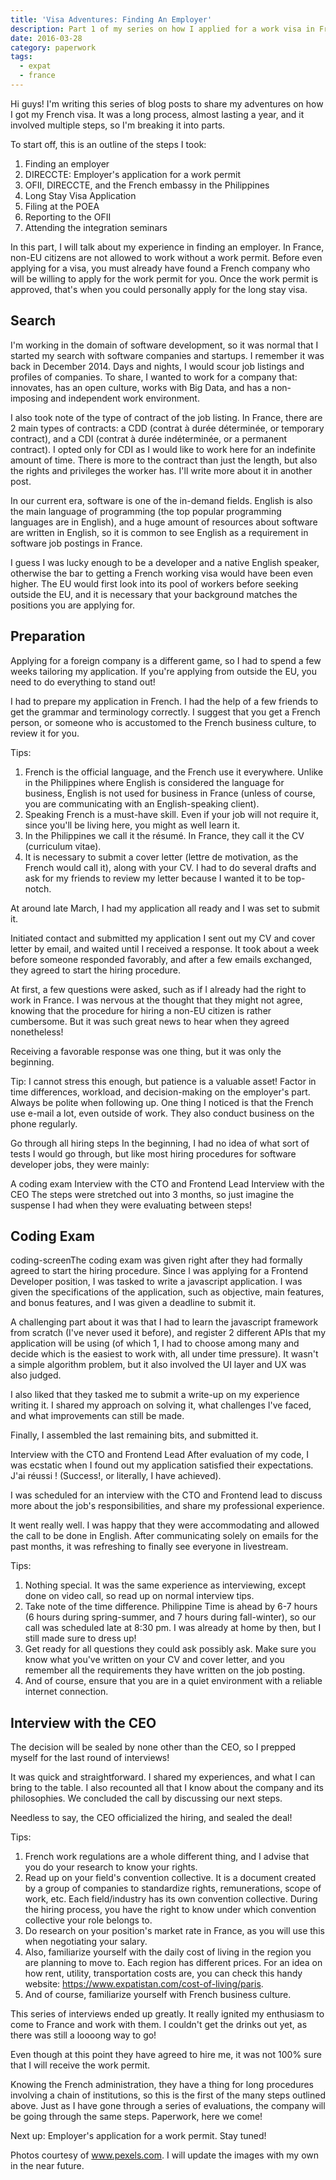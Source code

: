 ```yaml
---
title: 'Visa Adventures: Finding An Employer'
description: Part 1 of my series on how I applied for a work visa in France.
date: 2016-03-28
category: paperwork
tags:
  - expat
  - france
---
```


Hi guys! I'm writing this series of blog posts to share my adventures on how I got my French visa. It was a long process, almost lasting a year, and it involved multiple steps, so I'm breaking it into parts.

To start off, this is an outline of the steps I took:
1. Finding an employer
2. DIRECCTE: Employer's application for a work permit
3. OFII, DIRECCTE, and the French embassy in the Philippines
4. Long Stay Visa Application
5. Filing at the POEA
6. Reporting to the OFII
7. Attending the integration seminars

In this part, I will talk about my experience in finding an employer. In France, non-EU citizens are not allowed to work without a work permit. Before even applying for a visa, you must already have found a French company who will be willing to apply for the work permit for you. Once the work permit is approved, that's when you could personally apply for the long stay visa.

## Search
I'm working in the domain of software development, so it was normal that I started my search with software companies and startups. I remember it was back in December 2014. Days and nights, I would scour job listings and profiles of companies. To share, I wanted to work for a company that: innovates, has an open culture, works with Big Data, and has a non-imposing and independent work environment.

I also took note of the type of contract of the job listing. In France, there are 2 main types of contracts: a CDD (contrat à durée déterminée, or temporary contract), and a CDI (contrat à durée indéterminée, or a permanent contract). I opted only for CDI as I would like to work here for an indefinite amount of time. There is more to the contract than just the length, but also the rights and privileges the worker has. I'll write more about it in another post.

In our current era, software is one of the in-demand fields. English is also the main language of programming (the top popular programming languages are in English), and a huge amount of resources about software are written in English, so it is common to see English as a requirement in software job postings in France.

I guess I was lucky enough to be a developer and a native English speaker, otherwise the bar to getting a French working visa would have been even higher. The EU would first look into its pool of workers before seeking outside the EU, and it is necessary that your background matches the positions you are applying for.

## Preparation

Applying for a foreign company is a different game, so I had to spend a few weeks tailoring my application. If you're applying from outside the EU, you need to do everything to stand out!

I had to prepare my application in French. I had the help of a few friends to get the grammar and terminology correctly. I suggest that you get a French person, or someone who is accustomed to the French business culture, to review it for you.

Tips:
1. French is the official language, and the French use it everywhere. Unlike in the Philippines where English is considered the language for business, English is not used for business in France (unless of course, you are communicating with an English-speaking client).
2. Speaking French is a must-have skill. Even if your job will not require it, since you'll be living here, you might as well learn it.
3. In the Philippines we call it the résumé. In France, they call it the CV (curriculum vitae).
4. It is necessary to submit a cover letter (lettre de motivation, as the French would call it), along with your CV. I had to do several drafts and ask for my friends to review my letter because I wanted it to be top-notch.

At around late March, I had my application all ready and I was set to submit it.

Initiated contact and submitted my application
I sent out my CV and cover letter by email, and waited until I received a response. It took about a week before someone responded favorably, and after a few emails exchanged, they agreed to start the hiring procedure.

At first, a few questions were asked, such as if I already had the right to work in France. I was nervous at the thought that they might not agree, knowing that the procedure for hiring a non-EU citizen is rather cumbersome. But it was such great news to hear when they agreed nonetheless!

Receiving a favorable response was one thing, but it was only the beginning.

Tip: I cannot stress this enough, but patience is a valuable asset! Factor in time differences, workload, and decision-making on the employer's part. Always be polite when following up. One thing I noticed is that the French use e-mail a lot, even outside of work. They also conduct business on the phone regularly.

Go through all hiring steps
In the beginning, I had no idea of what sort of tests I would go through, but like most hiring procedures for software developer jobs, they were mainly:

A coding exam
Interview with the CTO and Frontend Lead
Interview with the CEO
The steps were stretched out into 3 months, so just imagine the suspense I had when they were evaluating between steps!

## Coding Exam

coding-screenThe coding exam was given right after they had formally agreed to start the hiring procedure. Since I was applying for a Frontend Developer position, I was tasked to write a javascript application. I was given the specifications of the application, such as objective, main features, and bonus features, and I was given a deadline to submit it.

A challenging part about it was that I had to learn the javascript framework from scratch (I've never used it before), and register 2 different APIs that my application will be using (of which 1, I had to choose among many and decide which is the easiest to work with, all under time pressure). It wasn't a simple algorithm problem, but it also involved the UI layer and UX was also judged.

I also liked that they tasked me to submit a write-up on my experience writing it. I shared my approach on solving it, what challenges I've faced, and what improvements can still be made.

Finally, I assembled the last remaining bits, and submitted it.

Interview with the CTO and Frontend Lead
After evaluation of my code, I was ecstatic when I found out my application satisfied their expectations. J'ai réussi ! (Success!, or literally, I have achieved).

I was scheduled for an interview with the CTO and Frontend lead to discuss more about the job's responsibilities, and share my professional experience.

It went really well. I was happy that they were accommodating and allowed the call to be done in English. After communicating solely on emails for the past months, it was refreshing to finally see everyone in livestream.

Tips:
1. Nothing special. It was the same experience as interviewing, except done on video call, so read up on normal interview tips.
2. Take note of the time difference. Philippine Time is ahead by 6-7 hours (6 hours during spring-summer, and 7 hours during fall-winter), so our call was scheduled late at 8:30 pm. I was already at home by then, but I still made sure to dress up!
3. Get ready for all questions they could ask possibly ask. Make sure you know what you've written on your CV and cover letter, and you remember all the requirements they have written on the job posting.
4. And of course, ensure that you are in a quiet environment with a reliable internet connection.

## Interview with the CEO
The decision will be sealed by none other than the CEO, so I prepped myself for the last round of interviews!

It was quick and straightforward. I shared my experiences, and what I can bring to the table. I also recounted all that I know about the company and its philosophies. We concluded the call by discussing our next steps.

Needless to say, the CEO officialized the hiring, and sealed the deal!

Tips:
1. French work regulations are a whole different thing, and I advise that you do your research to know your rights.
2. Read up on your field's convention collective. It is a document created by a group of companies to standardize rights, remunerations, scope of work, etc. Each field/industry has its own convention collective. During the hiring process, you have the right to know under which convention collective your role belongs to.
3. Do research on your position's market rate in France, as you will use this when negotiating your salary.
4. Also, familiarize yourself with the daily cost of living in the region you are planning to move to. Each region has different prices. For an idea on how rent, utility, transportation costs are, you can check this handy website: https://www.expatistan.com/cost-of-living/paris.
5. And of course, familiarize yourself with French business culture.

This series of interviews ended up greatly. It really ignited my enthusiasm to come to France and work with them. I couldn't get the drinks out yet, as there was still a loooong way to go!

Even though at this point they have agreed to hire me, it was not 100% sure that I will receive the work permit.

Knowing the French administration, they have a thing for long procedures involving a chain of institutions, so this is the first of the many steps outlined above. Just as I have gone through a series of evaluations, the company will be going through the same steps. Paperwork, here we come!

Next up: Employer's application for a work permit. Stay tuned!

Photos courtesy of www.pexels.com. I will update the images with my own in the near future.